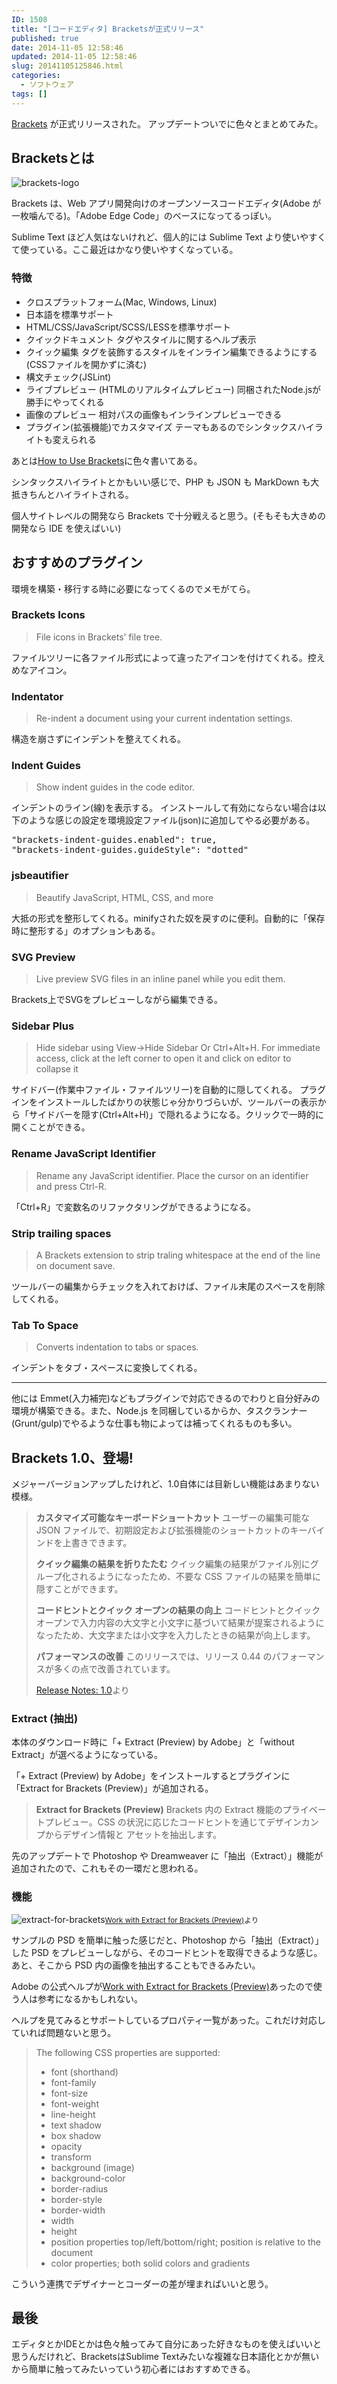 ```yaml
---
ID: 1508
title: "[コードエディタ] Bracketsが正式リリース"
published: true
date: 2014-11-05 12:58:46
updated: 2014-11-05 12:58:46
slug: 20141105125846.html
categories:
  - ソフトウェア
tags: []
---
```


<a href="http://brackets.io/">Brackets</a> が正式リリースされた。
アップデートついでに色々とまとめてみた。

<!--more-->
<h2>Bracketsとは</h2>
<img alt="brackets-logo" src="[cfview name='img_1']">

Brackets は、Web アプリ開発向けのオープンソースコードエディタ(Adobe が一枚噛んでる)。「Adobe Edge Code」のベースになってるっぽい。

Sublime Text ほど人気はないけれど、個人的には Sublime Text より使いやすくて使っている。ここ最近はかなり使いやすくなっている。

<h3>特徴</h3>
<ul>
<li>クロスプラットフォーム(Mac, Windows, Linux)</li>
<li>日本語を標準サポート</li>
<li>HTML/CSS/JavaScript/SCSS/LESSを標準サポート</li>
<li>クイックドキュメント 
タグやスタイルに関するヘルプ表示</li>
<li>クイック編集 
タグを装飾するスタイルをインライン編集できるようにする(CSSファイルを開かずに済む)</li>
<li>構文チェック(JSLint)</li>
<li>ライブプレビュー (HTMLのリアルタイムプレビュー) 
同梱されたNode.jsが勝手にやってくれる</li>
<li>画像のプレビュー 
相対パスの画像もインラインプレビューできる</li>
<li>プラグイン(拡張機能)でカスタマイズ 
テーマもあるのでシンタックスハイライトも変えられる</li>
</ul>

あとは<a href="https://github.com/adobe/brackets/wiki/How-to-Use-Brackets">How to Use Brackets</a>に色々書いてある。

シンタックスハイライトとかもいい感じで、PHP も JSON も MarkDown も大抵きちんとハイライトされる。

個人サイトレベルの開発なら Brackets で十分戦えると思う。(そもそも大きめの開発なら IDE を使えばいい)

<h2>おすすめのプラグイン</h2>
環境を構築・移行する時に必要になってくるのでメモがてら。

<h3>Brackets Icons</h3>
<blockquote>
  File icons in Brackets’ file tree.
</blockquote>
ファイルツリーに各ファイル形式によって違ったアイコンを付けてくれる。控えめなアイコン。

<h3>Indentator</h3>
<blockquote>
  Re-indent a document using your current indentation settings.
</blockquote>
構造を崩さずにインデントを整えてくれる。

<h3>Indent Guides</h3>
<blockquote>
  Show indent guides in the code editor.
</blockquote>
インデントのライン(線)を表示する。 
インストールして有効にならない場合は以下のような感じの設定を環境設定ファイル(json)に追加してやる必要がある。
<pre>"brackets-indent-guides.enabled": true,
"brackets-indent-guides.guideStyle": "dotted"</pre>

<h3>jsbeautifier</h3>
<blockquote>
  Beautify JavaScript, HTML, CSS, and more
</blockquote>
大抵の形式を整形してくれる。minifyされた奴を戻すのに便利。自動的に「保存時に整形する」のオプションもある。

<h3>SVG Preview</h3>
<blockquote>
  Live preview SVG files in an inline panel while you edit them.
</blockquote>
Brackets上でSVGをプレビューしながら編集できる。

<h3>Sidebar Plus</h3>
<blockquote>
  Hide sidebar using View-&gt;Hide Sidebar Or Ctrl+Alt+H. For immediate access, click at the left corner to open it and click on editor to collapse it
</blockquote>
サイドバー(作業中ファイル・ファイルツリー)を自動的に隠してくれる。 
プラグインをインストールしたばかりの状態じゃ分かりづらいが、ツールバーの表示から「サイドバーを隠す(Ctrl+Alt+H)」で隠れるようになる。クリックで一時的に開くことができる。

<h3>Rename JavaScript Identifier</h3>
<blockquote>
  Rename any JavaScript identifier. Place the cursor on an identifier and press Ctrl-R.
</blockquote>
「Ctrl+R」で変数名のリファクタリングができるようになる。

<h3>Strip trailing spaces</h3>
<blockquote>
  A Brackets extension to strip traling whitespace at the end of the line on document save.
</blockquote>
ツールバーの編集からチェックを入れておけば、ファイル末尾のスペースを削除してくれる。

<h3>Tab To Space</h3>
<blockquote>
  Converts indentation to tabs or spaces.
</blockquote>
インデントをタブ・スペースに変換してくれる。

<hr>

他には Emmet(入力補完)などもプラグインで対応できるのでわりと自分好みの環境が構築できる。また、Node.js を同梱しているからか、タスクランナー(Grunt/gulp)でやるような仕事も物によっては補ってくれるものも多い。

<h2>Brackets 1.0、登場!</h2>
メジャーバージョンアップしたけれど、1.0自体には目新しい機能はあまりない模様。

<blockquote>
  <strong>カスタマイズ可能なキーボードショートカット</strong> 
  ユーザーの編集可能な JSON ファイルで、初期設定および拡張機能のショートカットのキーバインドを上書きできます。
  
  <strong>クイック編集の結果を折りたたむ</strong> 
  クイック編集の結果がファイル別にグループ化されるようになったため、不要な CSS ファイルの結果を簡単に隠すことができます。
  
  <strong>コードヒントとクイック オープンの結果の向上</strong> 
  コードヒントとクイックオープンで入力内容の大文字と小文字に基づいて結果が提案されるようになったため、大文字または小文字を入力したときの結果が向上します。
  
  <strong>パフォーマンスの改善</strong> 
  このリリースでは、リリース 0.44 のパフォーマンスが多くの点で改善されています。 
<footer><a href="https://github.com/adobe/brackets/wiki/Release-Notes:-1.0">Release Notes: 1.0</a>より</footer>
</blockquote>

<h3>Extract (抽出)</h3>
本体のダウンロード時に「+ Extract (Preview) by Adobe」と「without Extract」が選べるようになっている。

「+ Extract (Preview) by Adobe」をインストールするとプラグインに「Extract for Brackets (Preview)」が追加される。

<blockquote>
  <strong>Extract for Brackets (Preview)</strong> 
  Brackets 内の Extract 機能のプライベートプレビュー。CSS の状況に応じたコードヒントを通じてデザインカンプからデザイン情報と アセットを抽出します。
</blockquote>

先のアップデートで Photoshop や Dreamweaver に「抽出（Extract）」機能が追加されたので、これもその一環だと思われる。

<h3>機能</h3>
<p><img alt="extract-for-brackets" src="[cfview name='img_2']"><small><a href="http://helpx.adobe.com/creative-cloud/help/extract-for-brackets.html">Work with Extract for Brackets (Preview)</a>より</small></p>

サンプルの PSD を簡単に触った感じだと、Photoshop から「抽出（Extract）」した PSD をプレビューしながら、そのコードヒントを取得できるような感じ。あと、そこから PSD 内の画像を抽出することもできるみたい。

Adobe の公式ヘルプが<a href="http://helpx.adobe.com/creative-cloud/help/extract-for-brackets.html">Work with Extract for Brackets (Preview)</a>あったので使う人は参考になるかもしれない。

ヘルプを見てみるとサポートしているプロパティ一覧があった。これだけ対応していれば問題ないと思う。

<blockquote>
  The following CSS properties are supported:
  <ul>
  <li>font (shorthand)</li>
  <li>font-family</li>
  <li>font-size</li>
  <li>font-weight</li>
  <li>line-height</li>
  <li>text shadow</li>
  <li>box shadow</li>
  <li>opacity</li>
  <li>transform</li>
  <li>background (image)</li>
  <li>background-color</li>
  <li>border-radius</li>
  <li>border-style</li>
  <li>border-width</li>
  <li>width</li>
  <li>height</li>
  <li>position properties top/left/bottom/right; position is relative to the document</li>
  <li>color properties; both solid colors and gradients</li>
  </ul>
</blockquote>

こういう連携でデザイナーとコーダーの差が埋まればいいと思う。

<h2>最後</h2>
エディタとかIDEとかは色々触ってみて自分にあった好きなものを使えばいいと思うんだけれど、BracketsはSublime Textみたいな複雑な日本語化とかが無いから簡単に触ってみたいっていう初心者にはおすすめできる。
